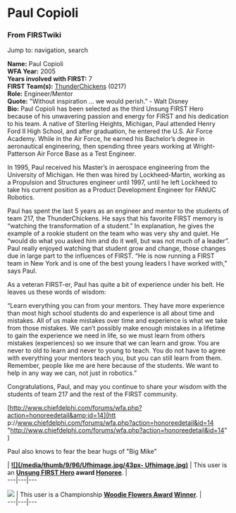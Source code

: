 # Paul Copioli

### From FIRSTwiki

Jump to: navigation, search

**Name:** Paul Copioli  
**WFA Year:** 2005  
**Years involved with FIRST:** 7  
**FIRST Team(s):** [ThunderChickens](217 "217" ) (0217)  
**Role:** Engineer/Mentor  
**Quote:** "Without inspiration … we would perish.” - Walt Disney  
**Bio:** Paul Copioli has been selected as the third Unsung FIRST Hero because of his unwavering passion and energy for FIRST and his dedication to his team. A native of Sterling Heights, Michigan, Paul attended Henry Ford II High School, and after graduation, he entered the U.S. Air Force Academy. While in the Air Force, he earned his Bachelor’s degree in aeronautical engineering, then spending three years working at Wright-Patterson Air Force Base as a Test Engineer. 

In 1995, Paul received his Master’s in aerospace engineering from the
University of Michigan. He then was hired by Lockheed-Martin, working as a
Propulsion and Structures engineer until 1997, until he left Lockheed to take
his current position as a Product Development Engineer for FANUC Robotics.

Paul has spent the last 5 years as an engineer and mentor to the students of
team 217, the ThunderChickens. He says that his favorite FIRST memory is
“watching the transformation of a student.” In explanation, he gives the
example of a rookie student on the team who was very shy and quiet. He “would
do what you asked him and do it well, but was not much of a leader”. Paul
really enjoyed watching that student grow and change, those changes due in
large part to the influences of FIRST. “He is now running a FIRST team in New
York and is one of the best young leaders I have worked with,” says Paul.

As a veteran FIRST-er, Paul has quite a bit of experience under his belt. He
leaves us these words of wisdom:

“Learn everything you can from your mentors. They have more experience than
most high school students do and experience is all about time and mistakes.
All of us make mistakes over time and experience is what we take from those
mistakes. We can’t possibly make enough mistakes in a lifetime to gain the
experience we need in life, so we must learn from others mistakes
(experiences) so we insure that we can learn and grow. You are never to old to
learn and never to young to teach. You do not have to agree with everything
your mentors teach you, but you can still learn from them. Remember, people
like me are here because of the students. We want to help in any way we can,
not just in robotics.”

Congratulations, Paul, and may you continue to share your wisdom with the
students of team 217 and the rest of the FIRST community.

  
[http://www.chiefdelphi.com/forums/wfa.php?action=honoreedetail&amp;id=14](htt
p://www.chiefdelphi.com/forums/wfa.php?action=honoreedetail&id=14
"http://www.chiefdelphi.com/forums/wfa.php?action=honoreedetail&id=14" )

  

Paul also knows to fear the bear hugs of "Big Mike"

  

|  **[![](/media/thumb/9/96/Ufhimage.jpg/43px-
Ufhimage.jpg)](Image:Ufhimage.jpg "" )** | This user is an
**[Unsung FIRST Hero](Unsung_FIRST_Hero "Unsung FIRST Hero" ) award
[Honoree](Category:Unsung_FIRST_Heroes "Category:Unsung FIRST
Heroes" )**. |  
---|---|---  
  
**[![](/media/thumb/e/e1/Wfaimage.jpg/43px-Wfaimage.jpg)](Image:Wfaimage.jpg "" )** | This user is a Championship **[Woodie Flowers Award](Woodie_Flowers_Award "Woodie Flowers Award" ) [Winner](Category:Woodie_Flowers_Award_recipients "Category:Woodie Flowers Award recipients" )**. |   
---|---|---  
  
